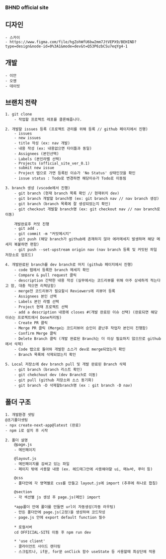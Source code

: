 ### BHND official site

## 디자인

    - 스카이
    - https://www.figma.com/file/hgZohWfU6bw2mm7JtVEPX9/BEHIND?type=design&node-id=0%3A1&mode=dev&t=Q53P6zbCSu7eqYg4-1

## 개발

    - 이안
    - 오웬
    - 데이빗

## 브랜치 전략

    1. git clone
        - 작업할 프로젝트 레포를 클론해줍니다.

    2. 개발할 issues 등록 (프로젝트 관리를 위해 등록 // github 페이지에서 진행)
        - issues
        - new issues
        - title 작성 (ex: nav 개발)
        - 내용 작성 (ex: 내용없으면 타이틀과 동일)
        - Assignees (본인선택)
        - Labels (본인라벨 선택)
        - Projects (official_site_ver_0.1)
        - submit new issue
        - Project 탭으로 가면 등록된 이슈가 'No Status' 상태인것을 확인
        - issue status : Todo로 변경하면 해당이슈가 Todo로 이동됨

    3. branch 생성 (vscode에서 진행)
        - git branch (현재 branch 목록 확인 // 현재위치 dev)
        - git branch 개발할 branch명 (ex: git branch nav // nav branch 생성)
        - git branch (branch 목록에 잘 생성되었는지 확인)
        - git checkout 개발할 branch명 (ex: git checkout nav // nav branch로 이동)

        개발완료후 커밋 진행
        - git add .
        - git commit -m "커밋메시지"
        - git push (해당 branch가 github에 존재하지 않아 에러메세지 발생하며 해당 메세지 복붙하면 편함)
        - git push --set-upstream origin nav (nav branch 등록 및 커밋된 파일 저장소로 업로드)

    4. 개발완료된 branch를 dev branch로 머지 (github 페이지에서 진행)
        - code 탭에서 등록한 branch 메세지 확인
        - Compare & pull request 클릭
        - description 간략한 내용 작성 (실무에서는 코드리뷰를 위해 아주 상세하게 적는다고 함, 대충 적으면 리젝당함)
        - merge전 코드리뷰가 필요할시 Reviewers에 리뷰어 등록
        - Assignees 본인 선택
        - Labels 본인 라벨 선택
        - Project 현재 프로젝트 선택
        - add a description 내용에 closes #(개발 완료된 이슈 선택) (완료되면 해당 이슈는 프로젝트에서 Done처리됨)
        - Create PR 클릭
        - Merge PR 클릭 (Merge는 코드리뷰어 승인이 끝난후 작업자 본인이 진행함)
        - Confirm Merge 클릭
        - Delete Branch 클릭 (개발 완료된 Branch는 더 이상 필요하지 않으므로 github에서 삭제)
        - Code 탭으로 돌아와 개발한 소스가 dev로 merge되었는지 확인
        - Branch 목록에 삭제되었는지 확인

    5. Local 저장소에 dev branch pull 및 개발 완료된 Branch 삭제
        - git branch (branch 리스트 확인)
        - git chekchout dev (dev Branch로 이동)
        - git pull (github 저장소와 소스 동기화)
        - git branch -D 삭제할branch명 (ex : git branch -D nav)

## 폴더 구조

    1. 개발환경 셋팅
    @초기폴더셋팅
    - npx create-next-app@latest (완료)
    - npm i로 설치 후 시작

    2. 폴더 설명
        @page.js
        - 메인페이지

        @layout.js
        - 메인페이지를 감싸고 있는 파일
        - 페이지 밖에 사용할 내용 (ex. 헤드태그안에 사용해야할 ui, 메뉴바, 푸터 등)

        @css
        - 폴더안에 각 영역별로 css를 만들고 layout.js에 import (추후에 하나로 합침)

        @section
        - 각 섹션별 js 생성 후 page.js(메인) import

        *app폴더 안에 폴더를 만들면 url이 자동생성(자동 라우팅)
        - 만든 폴더안에 page.js(고정)을 생성하여 코드작성
        - page.js 안에 export default function 필수

        * 로컬서버
        cd OFFICIAL-SITE 이동 후 npm run dev

        * 'use client'
        - 클라이언트 사이드 렌더링
        - 스크립트나, if문, for문 onClick 함수 useState 등 사용할때 최상단에 적용

